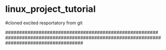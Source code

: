 # linux_project_tutorial

#cloned excited resportatory from git






#######################################################
####################################################################################
